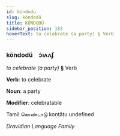 ```yaml
---
id: köndodü
slug: köndodü
title: KÖNDODÜ
sidebar_position: 183
hoverText: to celebrate (a party) § Verb
---
```


### köndodü&emsp;<span kind="abugida">ɔ̃ıʌʌʄ</span>

*to celebrate (a party)* **§** Verb

**Verb**: to celebrate

**Noun**: a party

**Modifier**: celebratable

Tamil கொண்டாடு koṇṭāṭu undefined

*Dravidian Language Family*